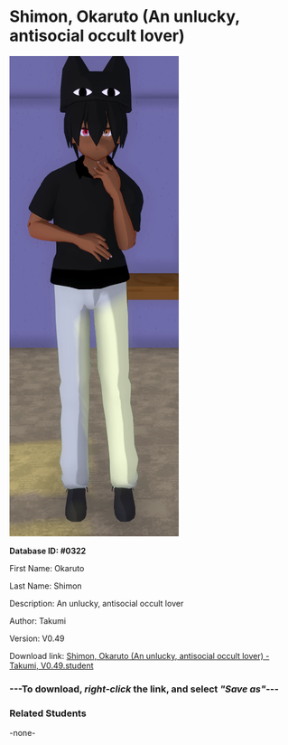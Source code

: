 # Shimon, Okaruto (An unlucky, antisocial occult lover)

<img src="../../Files/Images/Shimon, Okaruto (An unlucky, antisocial occult lover).png" title="Shimon, Okaruto (An unlucky, antisocial occult lover) - Takumi, V0.49">

**Database ID: #0322**

First Name: Okaruto

Last Name: Shimon

Description: An unlucky, antisocial occult lover

Author: Takumi

Version: V0.49

Download link: <a href="https://raw.githubusercontent.com/Arbiter1223/Daigaku-Gurashi-Custom-Students/master/Files/Student%20Files/Shimon%2C%20Okaruto%20(An%20unlucky%2C%20antisocial%20occult%20lover)%20-%20Takumi%2C%20V0.49.student">Shimon, Okaruto (An unlucky, antisocial occult lover) - Takumi, V0.49.student</a>

### ---**To download, _right-click_ the link, and select _"Save as"_**---

### Related Students

-none-
